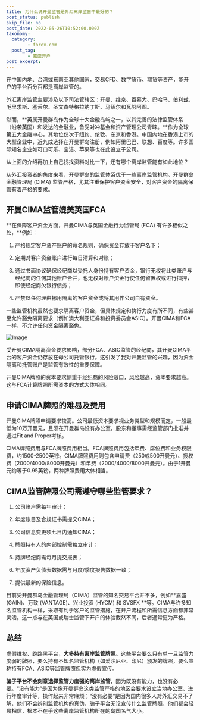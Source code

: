 ```yaml
---
title: 为什么说开曼监管是外汇离岸监管中最好的？
post_status: publish
skip_file: no
post_date: 2022-05-26T10:52:00.000Z
taxonomy:
  category:
        - forex-com
  post_tag:
        - 嘉盛开户
post_excerpt: 
---
```

在中国内地、台湾或东南亚其他国家，交易CFD、数字货币、期货等资产，能开户的平台百分百都是离岸监管的。

外汇离岸监管主要涉及以下司法管辖区：开曼、维京、百慕大、巴哈马、伯利兹、毛里求斯、塞舌尔、圣文森特格拉纳丁斯、马绍尔和瓦努阿图。

然而，**英属开曼群岛作为全球十大金融岛屿之一，以其完善的法律监管体系（沿袭英国）和发达的金融业，备受对冲基金和资产管理公司青睐。**作为全球第五大金融中心，其地位仅次于纽约、伦敦、东京和香港。中国内地在香港上市的大型企业中，近九成选择在开曼群岛注册，例如阿里巴巴、联想、百度等。许多国际知名企业如可口可乐、宝洁、苹果等也在此设立子公司。

从上面的介绍再加上自己找找资料对比一下，还有哪个离岸监管能有如此地位？

从外汇投资者的角度来看，开曼群岛的监管体系优于一些离岸监管机构。开曼群岛金融管理局 (CIMA) 监管严格，尤其注重保护客户资金安全，对客户资金的隔离保管有着严格的要求。

## 开曼CIMA监管媲美英国FCA

**在保障客户资金方面，开曼CIMA与英国金融行为监管局 (FCA) 有许多相似之处，**例如：

1. 严格规定客户资产账户的命名规则，确保资金存放于客户名下；

1. 定期对客户资金账户进行每日清算和对账；

1. 通过书面协议确保经纪商以受托人身份持有客户资金，银行无权将此类账户与经纪商的任何其他账户合并，也无权对账户资金行使任何留置权或进行扣押，即使经纪商欠银行债务；

1. 严禁以任何理由挪用隔离的客户资金或将其用作公司自有资金。

一些监管机构虽然也要求隔离客户资金，但具体规定和执行力度有所不同，有些甚至允许豁免隔离要求（例如澳大利亚证券和投资委员会ASIC）。开曼CIMA和FCA一样，不允许任何资金隔离豁免。

![Image](https://prod-files-secure.s3.us-west-2.amazonaws.com/39ed1227-6d7d-4570-be36-9ccd4a2c4241/bd849744-3fcb-4a37-8312-357962c8f065/image.png?X-Amz-Algorithm=AWS4-HMAC-SHA256&X-Amz-Content-Sha256=UNSIGNED-PAYLOAD&X-Amz-Credential=ASIAZI2LB466R5EWH2RL%2F20251001%2Fus-west-2%2Fs3%2Faws4_request&X-Amz-Date=20251001T041346Z&X-Amz-Expires=3600&X-Amz-Security-Token=IQoJb3JpZ2luX2VjEHQaCXVzLXdlc3QtMiJHMEUCICH%2Bm73y0B5NM2MJf5o7LLrHJrJ6IafIfcja8jTkR%2Fe2AiEA4GXFKIgp%2F%2BTrfNXnDRncyYq6xCVFJ2Hv6VjKxWlABhIqiAQI%2Ff%2F%2F%2F%2F%2F%2F%2F%2F%2F%2FARAAGgw2Mzc0MjMxODM4MDUiDDqY0GVqK4HxPugLGSrcA2eV%2BuoCPCLJ%2FQIQVuIu4m2RgjKw8BqV0q3XOh15F4uKrNvDhyWxpCQ7Qr01ga%2B46hh9pT2Ap9FHSVb5F6pSBpuNpHHPe4IIiQnA5IO8AGkHCN%2Biij73yAgxHojBZsl485NA9Bo6SB0y3e4u%2B%2FfTZMKdPAUiGssie1z9cqvIeJnay3x%2BnGoK3DCzBcq2qcDM8PuWMdaSqWzgnuCCheUCUA8seQyWIp%2B0n48havea4HG64OrXuvO76DiREi7zYrlZVNWWsbhR1rM4S6S5N0%2Byl%2Ft50RfengwuA%2BiIK27STbFOrfvDVKHWsLxCWKD6gLhDxsic02ZYoHaq3s3LfzHJAAopAXD3cATCnzSZoMouiGSbjFD%2FJ2zlnEyuSafn7wdbh6ku4h12nYHwSguZt8uRelBjVksIC%2F79Z0QZDtUiJEiyt89kUP9Lj%2FsfXkRd40W3NdIaMFqAKIaIC1weT5qtYE5R%2BADS0KlQ2W4IOS4OzWx6NP06gqbIWeYcT5Fza4c4gLCKfpB8ruJWMaJob7eoNnzwto0%2BM9BNeTrDlMxV5cI14wkm7LTPiopScjlkjo9hviL26VmGviB9S205E99meWKTEwr6C3f%2FPpWeMytp2RDSjdV9PuZ3r1eBATXFMOHN8sYGOqUB90cKbUMhEnoG91fEr8N3lvBj53IRCJKpRha25hqQM819NxTh16q4NUPxolpEDhmRAxP5QLFSjsQZUe7TGwLrroWzl82MfDHxljoIcWUbgVjXDtS38DWIs7yVOMHiP9OJFiXsuGmtqb1c%2BAvzq5D8z5fMwEGQBSdi53cdK5nlqd63bVscHtnDiZnP5Q8O9iac8kCu6myBsust1FiOwLd4xkLDoIQg&X-Amz-Signature=b3d26d5066314de3de368cd099b6bf140cf87dcb31c43410124addedea6c8f09&X-Amz-SignedHeaders=host&x-amz-checksum-mode=ENABLED&x-id=GetObject)

受开曼CIMA隔离资金要求影响，部分FCA、ASIC监管的经纪商，其开曼CIMA平台的客户资金仍存放在母公司托管银行。这引发了我对开曼监管的兴趣，因为资金隔离和托管账户是监管有效性的重要保障。

开曼CIMA牌照的资本要求侧重于经纪商的风险敞口，风险越高，资本要求越高。这与FCA计算牌照所需资本的方式大体相同。

## **申请CIMA牌照的难易及费用**

开曼CIMA牌照申请要求较高。公司最低资本要求视业务类型和规模而定，一般最低为10万开曼元，且须在开曼群岛设有办公室，股东和董事需经监管部门批准并通过Fit and Proper考核。

CIMA牌照费用与FCA牌照费用相当。FCA牌照费用包括年费、席位费和业务权限费，约1500-2500英镑。CIMA牌照费用则包含申请费（250或500开曼元）、授权费（2000/4000/8000开曼元）和年费（2000/4000/8000开曼元）。由于1开曼元约等于0.95英镑，两种牌照费用大体相当。

## CIMA监管牌照公司需遵守哪些监管要求？

1. 公司账户需每年审计；

1. 年度账目及合规证书需提交CIMA；

1. 公司信息变更须七日内通知CIMA；

1. 牌照持有人的内部控制需独立审计；

1. 持牌经纪商需每月提交报表；

1. 年度资产负债表数据需与月度/季度报告数据一致；

1. 提供最新的保险信息。

目前受开曼群岛金融管理局（CIMA）监管的知名交易平台并不多，例如**嘉盛 (GAIN)、万致 (VANTAGE)、兴业投资 (HYCM) 和 SVSFX **等。CIMA与许多知名监管机构一样，采取有利于客户的监管措施，在开户流程和所需信息方面都非常灵活。这一点与在英国或瑞士监管下开户的体验截然不同，后者通常更为严格。

## 总结

虚假维权、跑路黑平台，**大多持有离岸监管牌照**。这些平台要么只有单一且监管力度弱的牌照，要么持有不知名监管机构（如爱沙尼亚、印尼）颁发的牌照，要么宣称持有FCA、ASIC等监管牌照但实为虚假宣传。

**骗子平台不会刻意选择监管力度强的离岸监管**，因为既没有能力，也没有必要。“没有能力”是因为像开曼群岛这类监管严格的地区会要求设立当地办公室、进行年度审计等，操作起来非常麻烦；“没有必要”是因为国内很多人对外汇交易不了解，他们不会辨别监管机构的真伪，骗子平台无论宣传什么监管牌照，他们都会轻易相信，根本不在乎这些离岸监管机构所在的岛国名气大小。